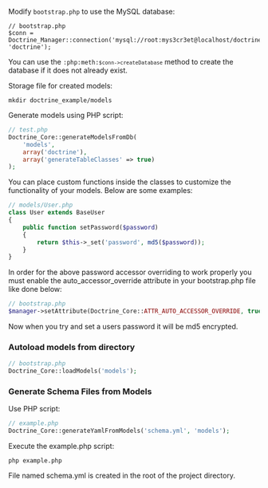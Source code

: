 Modify `bootstrap.php` to use the MySQL database:

~~~
// bootstrap.php
$conn = Doctrine_Manager::connection('mysql://root:mys3cr3et@localhost/doctrinetest', 'doctrine');
~~~

You can use the <code>:php:meth:`$conn->createDatabase`</code> method to create the database if it does not already exist.

Storage file for created models:

~~~
mkdir doctrine_example/models
~~~
Generate models using PHP script:

~~~php
// test.php
Doctrine_Core::generateModelsFromDb(
    'models',
    array('doctrine'),
    array('generateTableClasses' => true)
);
~~~
You can place custom functions inside the classes to customize the functionality of your models. Below are some examples:

~~~php
// models/User.php
class User extends BaseUser
{
    public function setPassword($password)
    {
        return $this->_set('password', md5($password));
    }
}
~~~

In order for the above password accessor overriding to work properly you must enable the auto_accessor_override attribute in your bootstrap.php file like done below:

~~~php
// bootstrap.php
$manager->setAttribute(Doctrine_Core::ATTR_AUTO_ACCESSOR_OVERRIDE, true);
~~~
Now when you try and set a users password it will be md5 encrypted. 

### Autoload models from directory

~~~php
// bootstrap.php
Doctrine_Core::loadModels('models');
~~~

### Generate Schema Files from Models

Use PHP script:

~~~php
// example.php
Doctrine_Core::generateYamlFromModels('schema.yml', 'models');
~~~
Execute the example.php script:

~~~
php example.php
~~~

File named schema.yml is created in the root of the project directory.